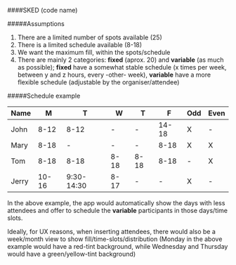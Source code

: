 ####SKED (code name)

#####Assumptions

1. There are a limited number of spots available (25)
2. There is a limited schedule available (8-18)
3. We want the maximum fill, within the spots/schedule
4. There are mainly 2 categories: **fixed** (aprox. 20) and **variable** (as much as possible); **fixed** have a somewhat stable schedule (x times per week, between y and z hours, every -other- week), **variable** have a more flexible schedule (adjustable by the organiser/attendee)

#####Schedule example

|Name|M|T|W|T|F|Odd|Even|  
|----|-|-|-|-|-|---|----|  
|John|8-12|8-12|-|-|14-18|X|-|  
|Mary|8-18|-|-|-|8-18|X|X|  
|Tom|8-18|8-18|8-18|8-18|8-18|-|X|  
|Jerry|10-16|9:30-14:30|8-17|-|-|X|-|  

In the above example, the app would automatically show the days with less attendees and offer to schedule the **variable** participants in those days/time slots.

Ideally, for UX reasons, when inserting attendees, there would also be a week/month view to show fill/time-slots/distribution (Monday in the above example would have a red-tint background, while Wednesday and Thursday would have a green/yellow-tint background)
